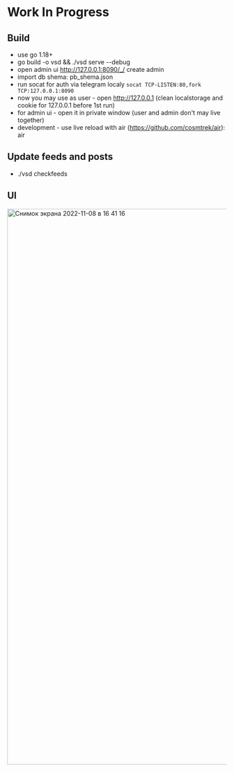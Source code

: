 # Work In Progress

## Build

- use go 1.18+
- go build -o vsd && ./vsd serve --debug
- open admin ui http://127.0.0.1:8090/_/ create admin
- import db shema: pb_shema.json
- run socat for auth via telegram localy `socat TCP-LISTEN:80,fork TCP:127.0.0.1:8090`
- now you may use as user - open http://127.0.0.1 (clean localstorage and cookie for 127.0.0.1 before 1st run)
- for admin ui - open it in private window (user and admin don't may live together)
- development - use live reload with air (https://github.com/cosmtrek/air): air

## Update feeds and posts

- ./vsd checkfeeds

## UI

<img width="1274" alt="Снимок экрана 2022-11-08 в 16 41 16" src="https://user-images.githubusercontent.com/417177/200582500-47ce9af4-9ad5-4eaa-91b6-204158d377d5.png">
